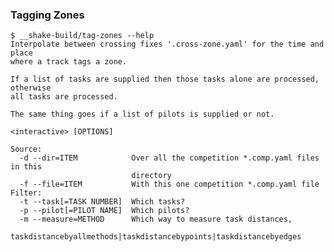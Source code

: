 ### Tagging Zones

    $ __shake-build/tag-zones --help
    Interpolate between crossing fixes '.cross-zone.yaml' for the time and place
    where a track tags a zone.

    If a list of tasks are supplied then those tasks alone are processed, otherwise
    all tasks are processed.

    The same thing goes if a list of pilots is supplied or not.

    <interactive> [OPTIONS]

    Source:
      -d --dir=ITEM            Over all the competition *.comp.yaml files in this
                               directory
      -f --file=ITEM           With this one competition *.comp.yaml file
    Filter:
      -t --task[=TASK NUMBER]  Which tasks?
      -p --pilot[=PILOT NAME]  Which pilots?
      -m --measure=METHOD      Which way to measure task distances,
                               taskdistancebyallmethods|taskdistancebypoints|taskdistancebyedges
